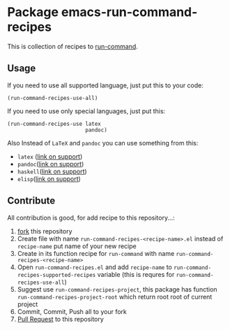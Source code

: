 # Package emacs-run-command-recipes

This is collection of recipes to [run-command](https://github.com/bard/emacs-run-command "cool package!").

## Usage
If you need to use all supported language, just put this to your code:
```emacs-lisp
(run-command-recipes-use-all)
```

If you need to use only special languages, just put this:
```emacs-lisp
(run-command-recipes-use latex
                         pandoc)
```

Also Instead of `LaTeX` and `pandoc` you can use something from this:

* `latex` ([link on support](docs/latex.md "hi"))
* `pandoc`([link on support](docs/pandoc.md "hi"))
* `haskell`([link on support](docs/haskell.md "Haskell Rocks!"))
* `elisp`([link on support](docs/elisp.md "Elisp is LISP"))

## Contribute
All contribution is good, for add recipe to this repository...:

1. [fork](https://docs.github.com/en/get-started/quickstart/fork-a-repo "Documentation from github-docs") this repository
2. Create file with name `run-command-recipes-<recipe-name>.el` instead of `recipe-name` put name of your new recipe
3. Create in its function recipe for `run-command` with name `run-command-recipes-<recipe-name>`
4. Open `run-command-recipes.el` and add `recipe-name` to `run-command-recipes-supported-recipes` variable (this is requres for `run-command-recipes-use-all`)
5. Suggest use `run-command-recipes-project`, this package has function `run-command-recipes-project-root` which return root root of current project
6. Commit, Commit, Push all to your fork
7. [Pull Request](https://docs.github.com/en/pull-requests/collaborating-with-pull-requests/proposing-changes-to-your-work-with-pull-requests/about-pull-requests "Documentation about Pull Requests from GitHub Docs") to this repository
